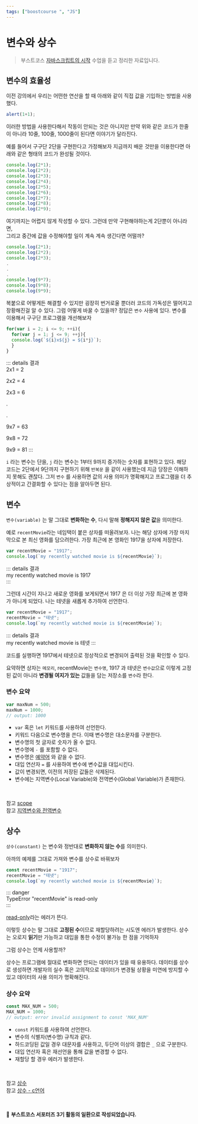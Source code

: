 ```yaml
---
tags: ["boostcourse ", "JS"]
---
```




변수와 상수 <Badge text="boostcourse" />
================

> 부스트코스 [자바스크립트의 시작](https://www.boostcourse.org/cs124/lecture/194589) 수업을 듣고 정리한 자료입니다.

## 변수의 효율성

이전 강의에서 우리는 어떤한 연산을 할 때 아래와 같이 직접 값을 기입하는 방법을 사용했다. 

```js
alert(1+1);
```

이러한 방법을 사용한다해서 작동이 안되는 것은 아니지만 만약 위와 같은 코드가 한줄이 아니라 10줄, 100줄, 1000줄이 된다면 이야기가 달라진다.    

예를 들어서 구구단 2단을 구현한다고 가정해보자 지금까지 배운 것만을 이용한다면 아래와 같은 형태의 코드가 완성될 것이다.

```js
console.log(2*1);
console.log(2*2);
console.log(2*3);
console.log(2*4);
console.log(2*5);
console.log(2*6);
console.log(2*7);
console.log(2*8);
console.log(2*9);
```

여기까지는 어렵지 않게 작성할 수 있다. 그런데 만약 구현해야하는게 2단뿐이 아니라면,   
그리고 중간에 값을 수정해야할 일이 계속 계속 생긴다면 어떨까?

```js
console.log(2*1);
console.log(2*2);
console.log(2*3);
.
.
.
console.log(9*7);
console.log(9*8);
console.log(9*9);

```

복붙으로 어떻게든 해결할 수 있지만 굉장히 번거로울 뿐더러 코드의 가독성은 떨어지고 장황해진걸 알 수 있다. 그럼 어떻게 바꿀 수 있을까? 정답은 `변수` 사용에 있다. 변수를 이용해서 구구단 프로그램을 개선해보자

```js
for(var i = 2; i <= 9; ++i){
  for(var j = 1; j <= 9; ++j){
  console.log(`${i}x${j} = ${i*j}`);
  }
}
```

::: details 결과    
2x1 = 2

2x2 = 4

2x3 = 6

.

.

9x7 = 63

9x8 = 72

9x9 = 81
:::    


`i` 라는 변수는 단을,  `j` 라는 변수는 1부터 9까지 증가하는 숫자를 표현하고 있다. 해당 코드는 2단에서 9단까지 구현하기 위해  `반복문` 을 같이 사용했는데 지금 당장은 이해하지 못해도 괜찮다. 그저 `변수` 를 사용하면 값의 사용 의미가 명확해지고 프로그램을 더 추상적이고 간결화할 수 있다는 점을 알아두면 된다.

## 변수

`변수(variable)` 는 말 그대로 **변화하는 수**, 다시 말해 **정해지지 않은 값**을 의미한다.   

예로 `recentMovie`라는 네임택이 붙은 상자를 떠올려보자. 나는 해당 상자에 가장 마지막으로 본 최신 영화를 담으려한다. 가장 최근에 본 영화인 1917을 상자에 저장한다.

```js
var recentMovie = "1917";
console.log(`my recently watched movie is ${recentMovie}`);
```

::: details 결과    
my recently watched movie is 1917  
:::   

그런데 시간이 지나고 새로운 영화를 보게되면서 1917 은 더 이상 가장 최근에 본 영화가 아니게 되었다. 나는 테넷을 새롭게 추가하여 선언한다.

```js
var recentMovie = "1917";
recentMovie = "테넷";
console.log(`my recently watched movie is ${recentMovie}`);
```

::: details 결과       
my recently watched movie is 테넷
:::   

코드를 실행하면 1917에서 테넷으로 정상적으로 변경되어 출력된 것을 확인할 수 있다.

요약하면 상자는 `메모리`, recentMovie는 `변수명`, 1917 과 테넷은 `변수값`으로 이렇게 고정된 값이 아니라 **변경될 여지가 있는** 값들을 담는 저장소를 `변수`라 한다.   

### 변수 요약

```js
var maxNum = 500;
maxNum = 1000;
// output: 1000
```   


- `var` 혹은 `let` 키워드를 사용하여 선언한다.
- 키워드 다음으로 변수명을 쓴다. 이때 변수명은 대소문자를 구분한다.
- 변수명의 첫 글자로 숫자가 올 수 없다.
- 변수명에 `-` 를 포함할 수 없다.
- 변수명은 [예약어](https://developer.mozilla.org/en-US/docs/Web/JavaScript/Reference/Lexical_grammar#keywords) 와 같을 수 없다.
- 대입 연산자 `=` 를 사용하여 변수에 변수값을 대입시킨다.
- 값이 변경되면, 이전의 저장된 값들은 삭제된다.
- 변수에는 지역변수(Local Variable)와 전역변수(Global Variable)가 존재한다.

<br>   

참고 [scope](https://poiemaweb.com/es6-block-scope)   
참고 [지역변수와 전역변수](https://velog.io/@rememberme_jhk/JS-Scope-%EC%A7%80%EC%97%AD-%EB%B3%80%EC%88%98-%EC%A0%84%EC%97%AD-%EB%B3%80%EC%88%98)   

## 상수

`상수(constant)` 는 변수와 정반대로 **변화하지 않는 수**를 의미한다.       

아까의 예제를 그대로 가져와 변수를 상수로 바꿔보자

```js
const recentMovie = "1917";
recentMovie = "테넷";
console.log(`my recently watched movie is ${recentMovie}`);
```

::: danger         
TypeError
"recentMovie" is read-only   
:::      


[read-only](https://developer.mozilla.org/ko/docs/Web/JavaScript/Reference/Errors/Read-only)라는 에러가 뜬다.    

이렇듯 상수는 말 그대로 **고정된 수**이므로 재할당하려는 시도엔 에러가 발생한다.
상수는 오로지 **읽기**만 가능하고 대입을 통한 수정이 불가능 한 점을 기억하자

그럼 상수는 언제 사용할까?

상수는 프로그램에 절대로 변화하면 안되는 데이터가 있을 때 유용하다. 데이터를 상수로 생성하면 개발자의 실수 혹은 고의적으로 데이터가 변경될 상황을 미연에 방지할 수 있고 데이터의 사용 의미가 명확해진다.

### 상수 요약

```js
const MAX_NUM = 500;
MAX_NUM = 1000;
// output: error invalid assignment to const 'MAX_NUM'
```

- `const` 키워드를 사용하여 선언한다.
- 변수의 식별자(변수명) 규칙과 같다.
- 하드코딩된 값일 경우 대문자를 사용하고, 두단어 이상의 결합은 `_` 으로 구분한다.
- 대입 연산자 혹은 재선언을 통해 값을 변경할 수 없다.
- 재할당 할 경우 에러가 발생한다.

<br>      

참고 [상수](https://developer.mozilla.org/ko/docs/Web/JavaScript/Guide/Values,_variables,_and_literals#%EC%83%81%EC%88%98)      
참고 [상수 - c언어](http://www.tcpschool.com/c/c_datatype_constant)   

<br>

💚 **부스트코스 서포터즈 3기 활동의 일환으로 작성되었습니다.**

<TagLinks />